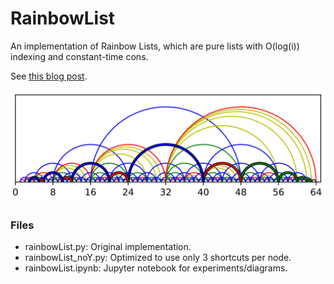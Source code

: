# RainbowList

An implementation of Rainbow Lists, which are pure lists with O(log(i)) indexing and constant-time cons.

See [this blog post](https://medium.com/p/a607d06234e0).

![A Rainbow List of length n=63 indexed by i=60](pics/arcs_63_3.png)

### Files
- rainbowList.py: Original implementation.
- rainbowList_noY.py: Optimized to use only 3 shortcuts per node.
- rainbowList.ipynb: Jupyter notebook for experiments/diagrams.
 